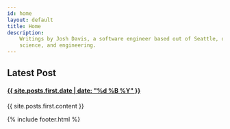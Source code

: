 ```yaml
---
id: home
layout: default
title: Home
description:
    Writings by Josh Davis, a software engineer based out of Seattle, on software,
    science, and engineering.
---
```


<h2>Latest Post <i class="icon-double-angle-right"></i></h2>

<h4>
    <a href="{{ site.posts.first.url }}">
        {{ site.posts.first.date | date: "%d %B %Y" }}
    </a>
</h4>

{{ site.posts.first.content }}


{% include footer.html %}
